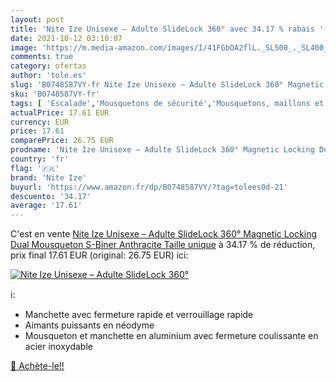 ```yaml
---
layout: post
title: 'Nite Ize Unisexe – Adulte SlideLock 360° avec 34.17 % rabais '
date: 2021-10-12 03:10:07
image: 'https://m.media-amazon.com/images/I/41FGbOA2flL._SL500_._SL400_.jpg'
comments: true
category: ofertas
author: 'tole.es'
slug: 'B0748587VY-fr Nite Ize Unisexe – Adulte SlideLock 360° Magnetic Locking...'
sku: 'B0748587VY-fr'
tags: [ 'Escalade','Mousquetons de sécurité','Mousquetons, maillons et dégaines','Sports et Loisirs','Vêtements et équipement de loisirs de plein air','nite ize', ]
actualPrice: 17.61 EUR
currency: EUR
price: 17.61
comparePrice: 26.75 EUR
prodname: 'Nite Ize Unisexe – Adulte SlideLock 360° Magnetic Locking Dual Mousqueton S-Biner  Anthracite  Taille unique'
country: 'fr'
flag: '🇫🇷'
brand: 'Nite Ize'
buyurl: 'https://www.amazon.fr/dp/B0748587VY/?tag=tolees0d-21'
descuento: '34.17'
average: '17.61'
---
```


C'est en vente [Nite Ize Unisexe – Adulte SlideLock 360° Magnetic Locking Dual Mousqueton S-Biner  Anthracite  Taille unique](https://www.amazon.fr/dp/B0748587VY/?tag=tolees0d-21)  à  34.17 % de réduction, prix final  17.61 EUR (original: 26.75 EUR) ici:

[![Nite Ize Unisexe – Adulte SlideLock 360°](https://m.media-amazon.com/images/I/41FGbOA2flL._SL500_._SL400_.jpg)](https://www.amazon.fr/dp/B0748587VY/?tag=tolees0d-21)

ℹ️:

- Manchette avec fermeture rapide et verrouillage rapide
- Aimants puissants en néodyme
- Mousqueton et manchette en aluminium avec fermeture coulissante en acier inoxydable

[🛒 Achète-le!!](https://www.amazon.fr/dp/B0748587VY/?tag=tolees0d-21)
